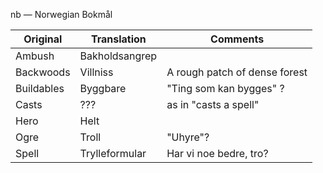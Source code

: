nb — Norwegian Bokmål

| Original | Translation | Comments
|----------|-------------|---|
| Ambush | Bakholdsangrep |
| Backwoods | Villniss | A rough patch of dense forest |
| Buildables | Byggbare | "Ting som kan bygges" ? |
| Casts | ??? | as in "casts a spell" |
| Hero | Helt | 
| Ogre | Troll | "Uhyre"? |
| Spell | Trylleformular | Har vi noe bedre, tro? |